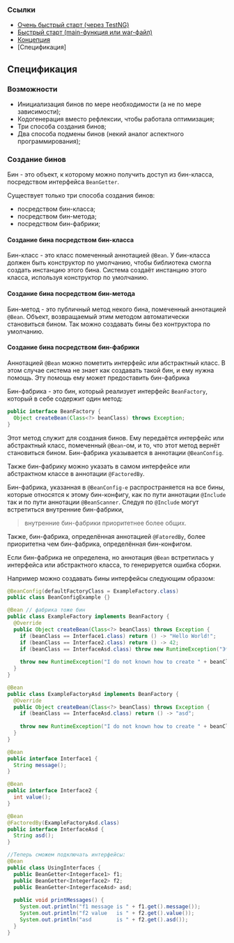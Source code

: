### Ссылки

 - [Очень быстрый старт (через TestNG)](fast_start.md)
 - [Быстрый старт (main-функция или war-файл)](quick_start.md)
 - [Концепция](concept.md)
 - [Спецификация]

## Спецификация

### Возможности

  - Инициализация бинов по мере необходимости (а не по мере зависимости);
  - Кодогенерация вместо рефлексии, чтобы работала оптимизация;
  - Три способа создания бинов;
  - Два способа подмены бинов (некий аналог аспектного программирования);
  
### Создание бинов

Бин - это объект, к которому можно получить доступ из бин-класса, посредством интерфейса `BeanGetter`.

Существует только три способа создания бинов:
  - посредством бин-класса;
  - посредством бин-метода;
  - посредством бин-фабрики;

#### Создание бина посредством бин-класса

Бин-класс - это класс помеченный аннотацией `@Bean`. У бин-класса должен быть конструктор по умолчанию, чтобы
библиотека смогла создать инстанцию этого бина. Система создаёт инстанцию этого класса, используя конструктор
по умолчанию.

#### Создание бина посредством бин-метода

Бин-метод - это публичный метод некого бина, помеченный аннотацией `@Bean`. Объект, возвращаемый этим методом
автоматически становиться бином. Так можно создавать бины без контруктора по умолчанию.

#### Создание бина посредством бин-фабрики

Аннотацией `@Bean` можно пометить интерфейс или абстрактный класс. В этом случае система не знает как создавать
такой бин, и ему нужна помощь. Эту помощь ему может предоставить бин-фабрика

Бин-фабрика - это бин, который реализует интерфейс `BeanFactory`, который в себе содержит один метод:

```java
public interface BeanFactory {
  Object createBean(Class<?> beanClass) throws Exception;
}
```

Этот метод служит для создания бинов. Ему передаётся интерфейс или абстрактный класс, помеченный `@Bean`-ом, и то, что
этот метод вернёт становиться бином. Бин-фабрика указывается в аннотации `@BeanConfig`.

Также бин-фабрику можно указать в самом интерфейсе или абстрактном классе в аннотации `@FactoredBy`.

Бин-фабрика, указанная в `@BeanConfig-е` распространяется на все бины, которые относятся к этому бин-конфигу, как по
пути аннотации `@Include` так и по пути аннотации `@BeanScanner`. Следуя по `@Include` могут встретиться внутренние
бин-фабрики,

> внутренние бин-фабрики приоритетнее более общих.

Также, бин-фабрика, определённая аннотацией `@FatoredBy`, более приоритетна чем бин-фабрика,
определённая бин-конфигом.

Если бин-фабрика не определена, но аннотация `@Bean` встретилась у интерфейса или абстрактного класса, то генерируется
ошибка сборки.

Например можно создавать бины интерфейсы следующим образом:

```java
@BeanConfig(defaultFactoryClass = ExampleFactory.class)
public class BeanConfigExample {}

@Bean // фабрика тоже бин
public class ExampleFactory implements BeanFactory {
  @Override
  public Object createBean(Class<?> beanClass) throws Exception {
    if (beanClass == Interface1.class) return () -> "Hello World!";
    if (beanClass == Interface2.class) return () -> 42;
    if (beanClass == InterfaceAsd.class) throw new RuntimeException("Эта ошибка никогда не вылетит");
            
    throw new RuntimeException("I do not known how to create " + beanClass);
  }
}

@Bean
public class ExampleFactoryAsd implements BeanFactory {
  @Override
  public Object createBean(Class<?> beanClass) throws Exception {
    if (beanClass == InterfaceAsd.class) return () -> "asd";
    
    throw new RuntimeException("I do not known how to create " + beanClass);
  }
}

@Bean
public interface Interface1 {
  String message();
}

@Bean
public interface Interface2 {
  int value();
}

@Bean
@FactoredBy(ExampleFactoryAsd.class)
public interface InterfaceAsd {
  String asd();
}

//Теперь сможем подключать интерфейсы:
@Bean
public class UsingInterfaces {
  public BeanGetter<Integerface1> f1;
  public BeanGetter<Integerface2> f2;
  public BeanGetter<IntegerfaceAsd> asd;
  
  public void printMessages() {
    System.out.println("f1 message is " + f1.get().message());
    System.out.println("f2 value   is " + f2.get().value());
    System.out.println("asd        is " + f2.get().asd());
  }
}

```